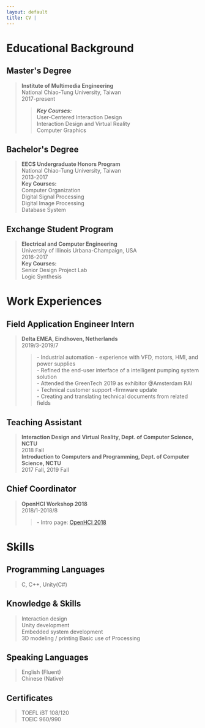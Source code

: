 ```yaml
---
layout: default
title: CV | 
---
```


# Educational Background

## Master's Degree

> **Institute of Multimedia Engineering**  
National Chiao-Tung University, Taiwan  
2017-present  
>> ***Key Courses:***  
User-Centered Interaction Design  
Interaction Design and Virtual Reality  
Computer Graphics  

## Bachelor's Degree

> **EECS Undergraduate Honors Program**  
National Chiao-Tung University, Taiwan  
2013-2017  
> **Key Courses:**  
Computer Organization  
Digital Signal Processing  
Digital Image Processing  
Database System  

## Exchange Student Program

> **Electrical and Computer Engineering**  
University of Illinois Urbana-Champaign, USA  
2016-2017  
> **Key Courses:**  
Senior Design Project Lab  
Logic Synthesis  

# Work Experiences

## Field Application Engineer Intern

> **Delta EMEA, Eindhoven, Netherlands**  
2019/3-2019/7  
>>\- Industrial automation - experience with VFD, motors, HMI, and power supplies  
\- Refined the end-user interface of a intelligent pumping system solution  
\- Attended the GreenTech 2019 as exhibitor @Amsterdam RAI  
\- Technical customer support -firmware update  
\- Creating and translating technical documents from related fields  

## Teaching Assistant

> **Interaction Design and Virtual Reality, Dept. of Computer Science, NCTU**  
2018 Fall  
> **Introduction to Computers and Programming, Dept. of Computer Science, NCTU**  
2017 Fall, 2019 Fall  

## Chief Coordinator

> **OpenHCI Workshop 2018**  
2018/1-2018/8  
>> \- Intro page: [OpenHCI 2018](https:www.openhci.com/2018/index.html)  

# Skills

## Programming Languages

> C, C++, Unity(C#)

## Knowledge & Skills

> Interaction design  
Unity development  
Embedded system development  
3D modeling / printing
Basic use of Processing  

## Speaking Languages

> English (Fluent)  
Chinese (Native)  

## Certificates

> TOEFL iBT 108/120  
TOEIC 960/990  
